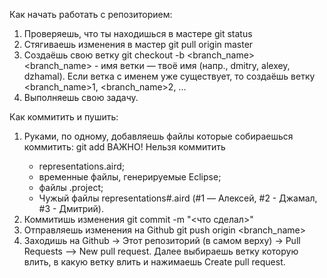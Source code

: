 Как начать работать с репозиторием:
  1. Проверяешь, что ты находишься в мастере
        git status
  2. Стягиваешь изменения в мастер
        git pull origin master
  3. Создаёшь свою ветку
        git checkout -b <branch_name>
     <branch_name> - имя ветки — твоё имя (напр., dmitry, alexey, dzhamal).
     Если ветка с именем уже существует, то создаёшь ветку <branch_name>1, <branch_name>2, ...
  4. Выполняешь свою задачу.

Как коммитить и пушить:
  1. Руками, по одному, добавляешь файлы которые собираешься коммитить:
        git add <file>
     ВАЖНО! Нельзя коммитить
        - representations.aird;
        - временные файлы, генерируемые Eclipse;
        - файлы .project;
        - Чужый файлы representations#.aird (#1 — Алексей, #2 - Джамал, #3 - Дмитрий).
  2. Коммитишь изменения
        git commit -m "<что сделал>"
  3. Отправляешь изменения на Github
        git push origin <branch_name>
  4. Заходишь на Github -> Этот репозиторий (в самом верху) -> Pull Requests —> New pull request.
     Далее выбираешь ветку которую влить, в какую ветку влить и нажимаешь Create pull request.
